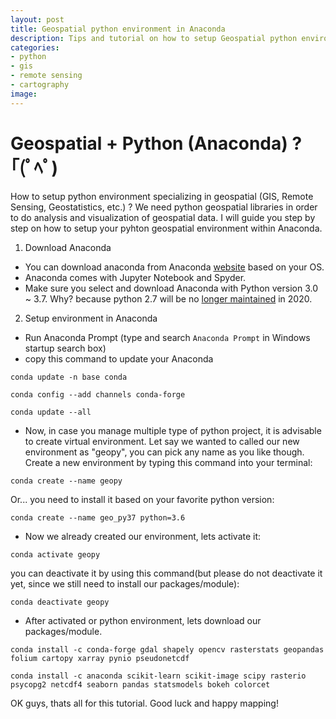 ```yaml
---
layout: post
title: Geospatial python environment in Anaconda
description: Tips and tutorial on how to setup Geospatial python environment in python. GIS, Remote Sensing, Geomatics, Earth Observation, python.
categories:
- python
- gis
- remote sensing
- cartography
image:
---
```


# Geospatial + Python (Anaconda) ? ｢(ﾟﾍﾟ)

How to setup python environment specializing in geospatial (GIS, Remote Sensing, Geostatistics, etc.) ?
We need python geospatial libraries in order to do analysis and visualization of geospatial data. I will guide you step by step on how to setup your pyhton geospatial environment within Anaconda.

1. Download Anaconda
- You can download anaconda from Anaconda [website](https://www.anaconda.com/distribution/) based on your OS.
- Anaconda comes with Jupyter Notebook and Spyder.
- Make sure you select and download Anaconda with Python version 3.0 ~ 3.7. Why? because python 2.7 will be no [longer maintained](https://pythonclock.org/) in 2020.

2. Setup environment in Anaconda
- Run Anaconda Prompt (type and search `Anaconda Prompt` in Windows startup search box)
- copy this command to update your Anaconda
```
conda update -n base conda
```
```
conda config --add channels conda-forge
```
```
conda update --all
```
- Now, in case you manage multiple type of python project, it is advisable to create virtual environment. Let say we wanted to called our new environment as "geopy", you can pick any name as you like though. Create a new environment by typing this command into your terminal:
```
conda create --name geopy
```
Or... you need to install it based on your favorite python version:
```
conda create --name geo_py37 python=3.6
```
- Now we already created our environment, lets activate it:
```
conda activate geopy
```
you can deactivate it by using this command(but please do not deactivate it yet, since we still need to install our packages/module):
```
conda deactivate geopy
```
- After activated or python environment, lets download our packages/module.
```
conda install -c conda-forge gdal shapely opencv rasterstats geopandas folium cartopy xarray pynio pseudonetcdf
```
```
conda install -c anaconda scikit-learn scikit-image scipy rasterio psycopg2 netcdf4 seaborn pandas statsmodels bokeh colorcet
```

OK guys, thats all for this tutorial. Good luck and happy mapping!
